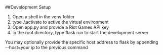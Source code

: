 ##Development Setup
1. Open a shell in the venv folder
2. type .\activate to active the virtual environment
3. Open app.py and provide a Riot Games API key
4. In the root directory, type flask run to start the development server 

You may optionally provide the specific host address to flask by appending --host=your ip to the previous command 

